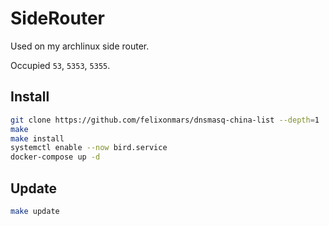 # SideRouter

Used on my archlinux side router. 

Occupied `53`, `5353`, `5355`.

## Install

```bash
git clone https://github.com/felixonmars/dnsmasq-china-list --depth=1
make
make install
systemctl enable --now bird.service
docker-compose up -d
```

## Update

```bash
make update
```